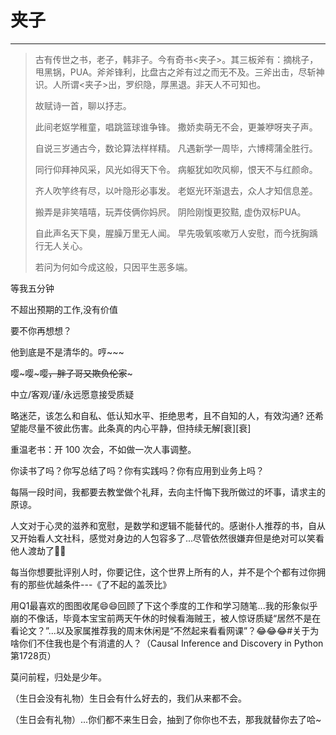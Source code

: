 # 夹子
---

> 古有传世之书，老子，韩非子。今有奇书<夹子>。其三板斧有：摘桃子，甩黑锅，PUA。斧斧锋利，比盘古之斧有过之而无不及。三斧出击，尽斩神识。人所谓<夹子>出，罗织隐，厚黑退。非天人不可知也。
> 
> 故赋诗一首，聊以抒志。
>
> 此间老妪学稚童，唱跳篮球谁争锋。
> 撒娇卖萌无不会，更兼咿呀夹子声。
> 
> 自说三岁通古今，数论算法样样精。
> 凡遇新学一周毕，六博樗蒲全胜行。
> 
> 同行仰拜神风采，风光如得天下令。
> 病躯犹如吹风柳，恨天不与红颜命。
> 
> 齐人吹竽终有尽，以叶隐形必事发。
> 老妪光环渐退去，众人才知信息差。
> 
> 搬弄是非笑嘻嘻，玩弄伎俩你妈屄。
> 阴险刚愎更狡黠, 虚伪双标PUA。
> 
> 自此声名天下臭，腥臊万里无人闻。
> 早先吸氧咳嗽万人安慰，而今抚胸踽行无人关心。
> 
> 若问为何如今成这般，只因平生恶多端。

等我五分钟

不超出预期的工作,没有价值

要不你再想想？

他到底是不是清华的。哼~~~

嘤~嘤~嘤~~，胖子哥又欺负伦家~~~

中立/客观/谨/永远愿意接受质疑

略迷茫，该怎么和自私、低认知水平、拒绝思考，且不自知的人，有效沟通? 还希望能尽量不彼此伤害。此条真的内心平静，但持续无解\[衰\]\[衰\]

重温老书：开 100 次会，不如做一次人事调整。

你读书了吗？你写总结了吗？你有实践吗？你有应用到业务上吗？

每隔一段时间，我都要去教堂做个礼拜，去向主忏悔下我所做过的坏事，请求主的原谅。

人文对于心灵的滋养和宽慰，是数学和逻辑不能替代的。感谢仆人推荐的书，自从又开始看人文社科，感觉对身边的人包容多了...尽管依然很嫌弃但是绝对可以笑看他人渡劫了🐶🐶

每当你想要批评别人时，你要记住，这个世界上所有的人，并不是个个都有过你拥有的那些优越条件---《了不起的盖茨比》

用Q1最喜欢的图图收尾😄😄回顾了下这个季度的工作和学习随笔...我的形象似乎崩的不像话，毕竟本宝宝前两天午休的时候看海贼王，被人惊讶质疑“居然不是在看论文？”...以及家属推荐我的周末休闲是“不然起来看看网课”？😂😂😂#关于为啥你们不住我也是个有消遣的人？（Causal Inference and Discovery in Python 第1728页）

莫问前程，归处是少年。

（生日会没有礼物）生日会有什么好去的，我们从来都不会。

（生日会有礼物）...你们都不来生日会，抽到了你你也不去，那我就替你去了哈~
